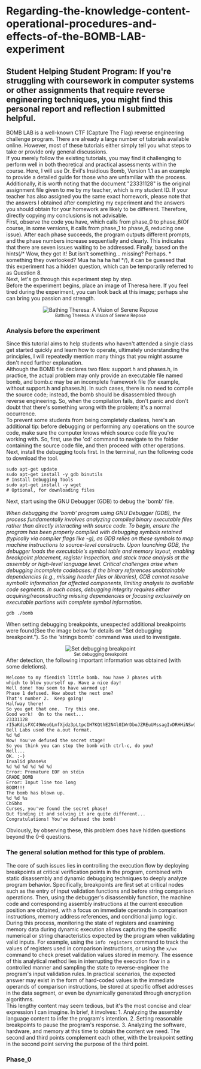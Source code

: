# Regarding-the-knowledge-content-operational-procedures-and-effects-of-the-BOMB-LAB-experiment
## Student Helping Student Program: If you're struggling with coursework in computer systems or other assignments that require reverse engineering techniques, you might find this personal report and reflection I submitted helpful.
BOMB LAB is a well-known CTF (Capture The Flag) reverse engineering challenge program. There are already a large number of tutorials available online. However, most of these tutorials either simply tell you what steps to take or provide only general discussions.<br>
If you merely follow the existing tutorials, you may find it challenging to perform well in both theoretical and practical assessments within the course. Here, I will use Dr. Evil's Insidious Bomb, Version 1.1 as an example to provide a detailed guide for those who are unfamiliar with the process.<br>
Additionally, it is worth noting that the document "23331128" is the original assignment file given to me by my teacher, which is my student ID. If your teacher has also assigned you the same exact homework, please note that the answers I obtained after completing my experiment and the answers you should obtain for your homework are likely to be different. Therefore, directly copying my conclusions is not advisable.<br>
First, observe the code you have, which calls from phase_0 to phase_6(Of course, in some versions, it calls from phase_1 to phase_6, reducing one issue). After each phase succeeds, the program outputs different prompts, and the phase numbers increase sequentially and clearly. This indicates that there are seven issues waiting to be addressed. Finally, based on the hints(/* Wow, they got it!  But isn't something... missing?  Perhaps. * something they overlooked?  Mua ha ha ha ha! */), it can be guessed that this experiment has a hidden question, which can be temporarily referred to as Question 8.<br>
Next, let's go through this experiment step by step.<br>
Before the experiment begins, place an image of Theresa here. If you feel tired during the experiment, you can look back at this image; perhaps she can bring you passion and strength. <br>
<div align="center">
  <img src="./have a break.jpg" alt="Bathing Theresa: A Vision of Serene Repose">
  <br>
  <small>Bathing Theresa: A Vision of Serene Repose</small>
</div>

### Analysis before the experiment
Since this tutorial aims to help students who haven't attended a single class get started quickly and learn how to operate, ultimately understanding the principles, I will repeatedly mention many things that you might assume don't need further explanation.<br>
Although the BOMB file declares two files: support.h and phases.h, in practice, the actual problem may only provide an executable file named bomb, and bomb.c may be an incomplete framework file (for example, without support.h and phases.h). In such cases, there is no need to compile the source code; instead, the bomb should be disassembled through reverse engineering. So, when the compilation fails, don't panic and don't doubt that there's something wrong with the problem; it's a normal occurrence.<br>
To prevent some students from being completely clueless, here's an additional tip: before debugging or performing any operations on the source code, make sure the computer knows which source code file you're working with. So, first, use the 'cd' command to navigate to the folder containing the source code file, and then proceed with other operations.<br>
Next, install the debugging tools first. In the terminal, run the following code to download the tool. <br>
```
sudo apt-get update
sudo apt-get install -y gdb binutils
# Install Debugging Tools
sudo apt-get install -y wget
# Optional, for downloading files
```
Next, start using the GNU Debugger (GDB) to debug the 'bomb' file.

_When debugging the 'bomb' program using GNU Debugger (GDB), the process fundamentally involves analyzing compiled binary executable files rather than directly interacting with source code. To begin, ensure the program has been properly compiled with debugging symbols retained (typically via compiler flags like -g), as GDB relies on these symbols to map machine instructions to source-level constructs. Upon launching GDB, the debugger loads the executable's symbol table and memory layout, enabling breakpoint placement, register inspection, and stack trace analysis at the assembly or high-level language level. Critical challenges arise when debugging incomplete codebases: if the binary references unobtainable dependencies (e.g., missing header files or libraries), GDB cannot resolve symbolic information for affected components, limiting analysis to available code segments. In such cases, debugging integrity requires either acquiring/reconstructing missing dependencies or focusing exclusively on executable portions with complete symbol information.<br>_
```
gdb ./bomb
```
When setting debugging breakpoints, unexpected additional breakpoints were found(See the image below for details on "Set debugging breakpoint."). So the 'strings bomb' command was used to investigate.<br>
<div align="center">
  <img src="./Set debugging breakpoint.jpg" alt="Set debugging breakpoint">
  <br>
  <small>Set debugging breakpoint</small>
</div>
After detection, the following important information was obtained (with some deletions).<br>

```
Welcome to my fiendish little bomb. You have 7 phases with
which to blow yourself up. Have a nice day!
Well done! You seem to have warmed up!
Phase 1 defused. How about the next one?
That's number 2.  Keep going!
Halfway there!
So you got that one.  Try this one.
Good work!  On to the next...
23331128
rI5aKdLsFXC49WeoGLmfXjdz3pLtpcIH7KQthE2N4l0IWrDboJZREuUMssagIvDRHHiNSw39g5Ym
Bell Labs used the a.out format.
%d %d
Wow! You've defused the secret stage!
So you think you can stop the bomb with ctrl-c, do you?
Well...
OK. :-)
Invalid phase%s
%d %d %d %d %d %d
Error: Premature EOF on stdin
GRADE_BOMB
Error: Input line too long
BOOM!!!
The bomb has blown up.
%d %d %s
CbSbho
Curses, you've found the secret phase!
But finding it and solving it are quite different...
Congratulations! You've defused the bomb!
```

Obviously, by observing these, this problem does have hidden questions beyond the 0-6 questions.<br>

### The general solution method for this type of problem.
The core of such issues lies in controlling the execution flow by deploying breakpoints at critical verification points in the program, combined with static disassembly and dynamic debugging techniques to deeply analyze program behavior. Specifically, breakpoints are first set at critical nodes such as the entry of input validation functions and before string comparison operations. Then, using the debugger's disassembly function, the machine code and corresponding assembly instructions at the current execution position are obtained, with a focus on immediate operands in comparison instructions, memory address references, and conditional jump logic. During this process, monitoring the state of registers and examining memory data during dynamic execution allows capturing the specific numerical or string characteristics expected by the program when validating valid inputs. For example, using the `info registers` command to track the values of registers used in comparison instructions, or using the `x/wx` command to check preset validation values stored in memory. The essence of this analytical method lies in interrupting the execution flow in a controlled manner and sampling the state to reverse-engineer the program's input validation rules. In practical scenarios, the expected answer may exist in the form of hard-coded values in the immediate operands of comparison instructions, be stored at specific offset addresses in the data segment, or even be dynamically generated through encryption algorithms.<br>
This lengthy content may seem tedious, but it's the most concise and clear expression I can imagine. In brief, it involves: 1. Analyzing the assembly language content to infer the program's intention. 2. Setting reasonable breakpoints to pause the program's response. 3. Analyzing the software, hardware, and memory at this time to obtain the content we need. The second and third points complement each other, with the breakpoint setting in the second point serving the purpose of the third point.<br>
### Phase_0
